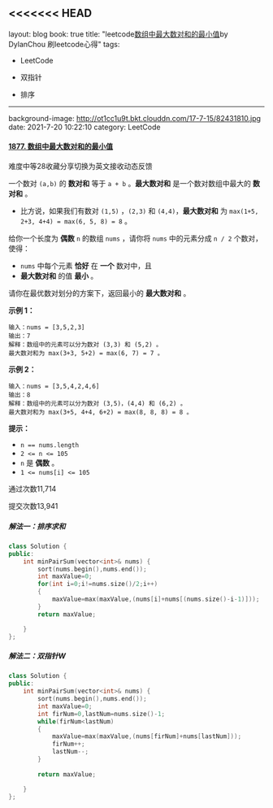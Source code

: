 <<<<<<< HEAD
---
layout: blog
book: true
title:  "leetcode[数组中最大数对和的最小值](双指针)by DylanChou 刷leetcode心得"
tags:

- LeetCode

- 双指针

- 排序
---
background-image: http://ot1cc1u9t.bkt.clouddn.com/17-7-15/82431810.jpg
date:   2021-7-20 10:22:10
category: LeetCode





#### [1877. 数组中最大数对和的最小值](https://leetcode-cn.com/problems/minimize-maximum-pair-sum-in-array/)

难度中等28收藏分享切换为英文接收动态反馈

一个数对 `(a,b)` 的 **数对和** 等于 `a + b` 。**最大数对和** 是一个数对数组中最大的 **数对和** 。

- 比方说，如果我们有数对 `(1,5)` ，`(2,3)` 和 `(4,4)`，**最大数对和** 为 `max(1+5, 2+3, 4+4) = max(6, 5, 8) = 8` 。

给你一个长度为 **偶数** `n` 的数组 `nums` ，请你将 `nums` 中的元素分成 `n / 2` 个数对，使得：

- `nums` 中每个元素 **恰好** 在 **一个** 数对中，且
- **最大数对和** 的值 **最小** 。

请你在最优数对划分的方案下，返回最小的 **最大数对和** 。

 

**示例 1：**

```
输入：nums = [3,5,2,3]
输出：7
解释：数组中的元素可以分为数对 (3,3) 和 (5,2) 。
最大数对和为 max(3+3, 5+2) = max(6, 7) = 7 。
```

**示例 2：**

```
输入：nums = [3,5,4,2,4,6]
输出：8
解释：数组中的元素可以分为数对 (3,5)，(4,4) 和 (6,2) 。
最大数对和为 max(3+5, 4+4, 6+2) = max(8, 8, 8) = 8 。
```

 

**提示：**

- `n == nums.length`
- `2 <= n <= 105`
- `n` 是 **偶数** 。
- `1 <= nums[i] <= 105`

通过次数11,714

提交次数13,941

##### 解法一：排序求和

```c++
class Solution {
public:
    int minPairSum(vector<int>& nums) {
        sort(nums.begin(),nums.end());
        int maxValue=0;
        for(int i=0;i!=nums.size()/2;i++)
        {
            maxValue=max(maxValue,(nums[i]+nums[(nums.size()-i-1)]));
        }
        return maxValue;

    }
};
```

##### 解法二：双指针W

```c++
class Solution {
public:
    int minPairSum(vector<int>& nums) {
        sort(nums.begin(),nums.end());
        int maxValue=0;
        int firNum=0,lastNum=nums.size()-1;
        while(firNum<lastNum)
        {
            maxValue=max(maxValue,(nums[firNum]+nums[lastNum]));
            firNum++;
            lastNum--;
        }
        
        return maxValue;

    }
};
```

